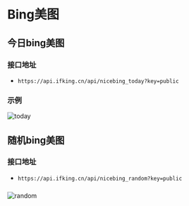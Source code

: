 # Bing美图

## 今日bing美图

### 接口地址

- `https://api.ifking.cn/api/nicebing_today?key=public`

### 示例

![today](https://api.ifking.cn/api/nicebing_today?key=public)

## 随机bing美图

### 接口地址

- `https://api.ifking.cn/api/nicebing_random?key=public`

### 

![random](https://api.ifking.cn/api/nicebing_random?key=public)

